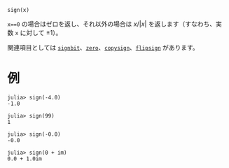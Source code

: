 ```
sign(x)
```

`x==0` の場合はゼロを返し、それ以外の場合は $x/|x|$ を返します（すなわち、実数 `x` に対して ±1）。

関連項目としては [`signbit`](@ref)、[`zero`](@ref)、[`copysign`](@ref)、[`flipsign`](@ref) があります。

# 例

```jldoctest
julia> sign(-4.0)
-1.0

julia> sign(99)
1

julia> sign(-0.0)
-0.0

julia> sign(0 + im)
0.0 + 1.0im
```
